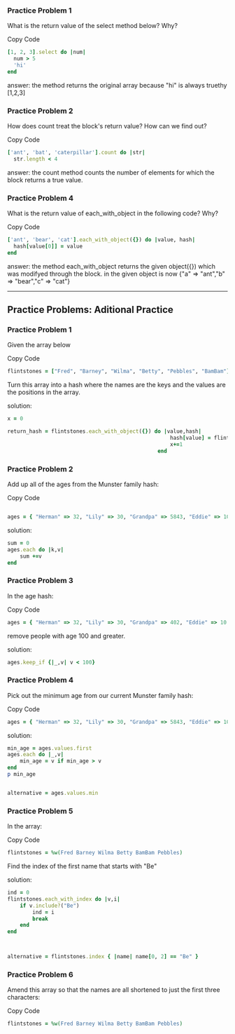 
### Practice Problem 1
What is the return value of the select method below? Why?

Copy Code
```ruby
[1, 2, 3].select do |num|
  num > 5
  'hi'
end

```

answer: the method returns the original array because "hi" is always truethy [1,2,3]


### Practice Problem 2
How does count treat the block's return value? How can we find out?

Copy Code
```ruby
['ant', 'bat', 'caterpillar'].count do |str|
  str.length < 4
```

answer: the count method counts the number of elements for which the block returns a true value.


### Practice Problem 4
What is the return value of each_with_object in the following code? Why?

Copy Code
```ruby
['ant', 'bear', 'cat'].each_with_object({}) do |value, hash|
  hash[value[0]] = value
end
```
answer: the method each_with_object returns the given object({}) which was modifyed through the block.
		in the given object is now {"a" => "ant","b" => "bear","c" => "cat"}



--------------------------------------------------------------------------------

## Practice Problems: Aditional Practice


### Practice Problem 1
Given the array below

Copy Code
```ruby
flintstones = ["Fred", "Barney", "Wilma", "Betty", "Pebbles", "BamBam"]
```

Turn this array into a hash where the names are the keys and the values are the positions in the array.

solution:
```ruby
x = 0

return_hash = flintstones.each_with_object({}) do |value,hash|
													hash[value] = flintstones.index(value)
													x+=1
												end


```


### Practice Problem 2
Add up all of the ages from the Munster family hash:

Copy Code
```ruby

ages = { "Herman" => 32, "Lily" => 30, "Grandpa" => 5843, "Eddie" => 10, "Marilyn" => 22, "Spot" => 237 }
```

solution:
```ruby
sum = 0
ages.each do |k,v|
	sum +=v
end
```

### Practice Problem 3
In the age hash:

Copy Code
```ruby
ages = { "Herman" => 32, "Lily" => 30, "Grandpa" => 402, "Eddie" => 10 }
```

remove people with age 100 and greater.

solution:
```ruby
ages.keep_if {|_,v| v < 100}

```


### Practice Problem 4
Pick out the minimum age from our current Munster family hash:

Copy Code
```ruby
ages = { "Herman" => 32, "Lily" => 30, "Grandpa" => 5843, "Eddie" => 10, "Marilyn" => 22, "Spot" => 237 }
```

solution:
```ruby
min_age = ages.values.first
ages.each do |_,v|
	min_age = v if min_age > v
end
p min_age


alternative = ages.values.min
```

### Practice Problem 5
In the array:

Copy Code
```ruby
flintstones = %w(Fred Barney Wilma Betty BamBam Pebbles)
```
Find the index of the first name that starts with "Be"

solution:
```ruby
ind = 0
flintstones.each_with_index do |v,i|
	if v.include?("Be")
		ind = i 
		break
	end
end



alternative = flintstones.index { |name| name[0, 2] == "Be" }
```


### Practice Problem 6
Amend this array so that the names are all shortened to just the first three characters:

Copy Code
```ruby
flintstones = %w(Fred Barney Wilma Betty BamBam Pebbles)
```





